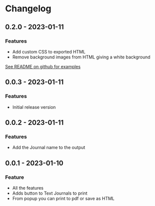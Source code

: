 # Changelog

## 0.2.0 - 2023-01-11

### Features

- Add custom CSS to exported HTML
- Remove background images from HTML giving a white background

[See README on github for examples](https://github.com/johnnolan/export-journal-html#options)

## 0.0.3 - 2023-01-11

### Features

- Initial release version

## 0.0.2 - 2023-01-11

### Features

- Add the Journal name to the output

## 0.0.1 - 2023-01-10

### Feature

- All the features
- Adds button to Text Journals to print
- From popup you can print to pdf or save as HTML
